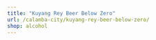```yaml
---
title: "Kuyang Rey Beer Below Zero"
url: /calamba-city/kuyang-rey-beer-below-zero/
shop: alcohol
---
```

